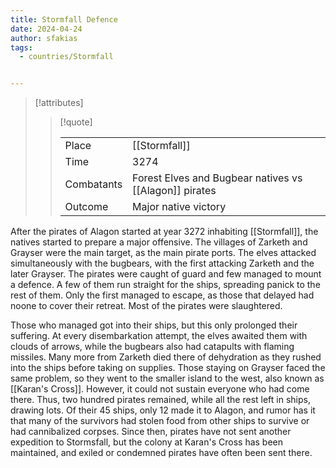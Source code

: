 ```yaml
---
title: Stormfall Defence
date: 2024-04-24
author: sfakias
tags:
  - countries/Stormfall


---
```

> [!attributes]
> 
> > [!quote]
> >
> > | | |
> > | --- | --- |
> > | Place | [[Stormfall]] |
> > | Time | 3274 |
> > | Combatants | Forest Elves and Bugbear natives vs [[Alagon]] pirates |
> > | Outcome | Major native victory |

After the pirates of Alagon started at year 3272 inhabiting [[Stormfall]], the natives started to prepare a major offensive. The villages of Zarketh and Grayser were the main target, as the main pirate ports. The elves attacked simultaneously with the bugbears, with the first attacking Zarketh and the later Grayser. The pirates were caught of guard and few managed to mount a defence. A few of them run straight for the ships, spreading panick to the rest of them. Only the first managed to escape, as those that delayed had noone to cover their retreat. Most of the pirates were slaughtered.

Those who managed got into their ships, but this only prolonged their suffering. At every disembarkation attempt, the elves awaited them with clouds of arrows, while the bugbears also had catapults with flaming missiles. Many more from Zarketh died there of dehydration as they rushed into the ships before taking on supplies. Those staying on Grayser faced the same problem, so they went to the smaller island to the west, also known as [[Karan's Cross]]. However, it could not sustain everyone who had come there. Thus, two hundred pirates remained, while all the rest left in ships, drawing lots. Of their 45 ships, only 12 made it to Alagon, and rumor has it that many of the survivors had stolen food from other ships to survive or had cannibalized corpses. Since then, pirates have not sent another expedition to Stormsfall, but the colony at Karan's Cross has been maintained, and exiled or condemned pirates have often been sent there.